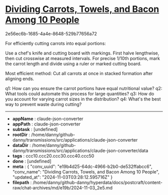 # [Dividing Carrots, Towels, and Bacon Among 10 People](https://claude.ai/chat/e19b4d25-64dc-4966-b2b0-de532ffabcc6)

2e56ec6b-1685-4a4e-8648-529b77656a72

 For efficiently cutting carrots into equal portions:

Use a chef's knife and cutting board with markings. First halve lengthwise, then cut crosswise at measured intervals. For precise 1/10th portions, mark the carrot length and divide using a ruler or marked cutting board.

Most efficient method: Cut all carrots at once in stacked formation after aligning ends.

q1: How can you ensure the carrot portions have equal nutritional value?
q2: What tools could automate this process for large quantities?
q3: How do you account for varying carrot sizes in the distribution?
q4: What's the best way to prevent waste during cutting?

---

* **appName** : claude-json-converter
* **appPath** : claude-json-converter
* **subtask** : [undefined]
* **rootDir** : /home/danny/github-danny/transmissions/src/applications/claude-json-converter
* **dataDir** : /home/danny/github-danny/transmissions/src/applications/claude-json-converter/data
* **tags** : ccc10.ccc20.ccc30.ccc40.ccc50
* **done** : [undefined]
* **meta** : {
  "conv_uuid": "e19b4d25-64dc-4966-b2b0-de532ffabcc6",
  "conv_name": "Dividing Carrots, Towels, and Bacon Among 10 People",
  "updated_at": "2024-11-03T03:28:12.595716Z"
}
* **filepath** : /home/danny/github-danny/hyperdata/docs/postcraft/content-raw/chat-archives/md/e19b/2024-11-03_2e5.md